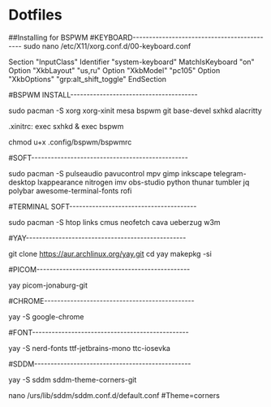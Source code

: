 # Dotfiles
##Installing for BSPWM
#KEYBOARD--------------------------------------------
sudo nano /etc/X11/xorg.conf.d/00-keyboard.conf

Section "InputClass"
    Identifier "system-keyboard"
    MatchIsKeyboard "on"
    Option "XkbLayout" "us,ru"
    Option "XkbModel" "pc105"
    Option "XkbOptions" "grp:alt_shift_toggle"
EndSection

#BSPWM INSTALL---------------------------------------

sudo pacman -S xorg xorg-xinit mesa bspwm git base-devel sxhkd alacritty

.xinitrc:
exec sxhkd &
exec bspwm

chmod u+x .config/bspwm/bspwmrc

#SOFT------------------------------------------------

sudo pacman -S pulseaudio pavucontrol mpv gimp inkscape telegram-desktop lxappearance nitrogen imv
obs-studio python thunar tumbler jq polybar awesome-terminal-fonts rofi

#TERMINAL SOFT---------------------------------------

sudo pacman -S htop links cmus neofetch cava ueberzug w3m

#YAY-------------------------------------------------

git clone https://aur.archlinux.org/yay.git
cd yay
makepkg -si

#PICOM-----------------------------------------------

yay picom-jonaburg-git

#CHROME----------------------------------------------

yay -S google-chrome

#FONT------------------------------------------------

yay -S nerd-fonts ttf-jetbrains-mono ttc-iosevka

#SDDM------------------------------------------------

yay -S sddm sddm-theme-corners-git

nano /urs/lib/sddm/sddm.conf.d/default.conf
#Theme=corners
